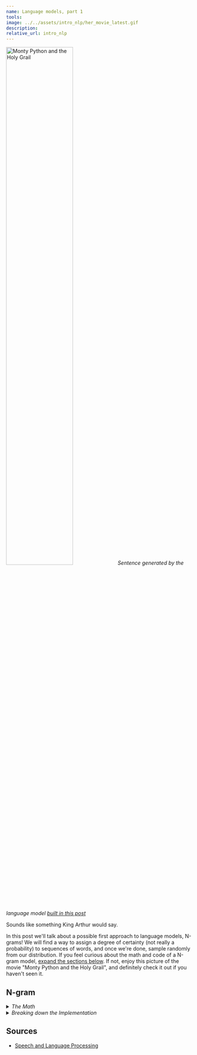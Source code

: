 ```yaml
---
name: Language models, part 1
tools:
image: ../../assets/intro_nlp/her_movie_latest.gif
description:
relative_url: intro_nlp
---
```

<p>
<img src="../../assets/intro_nlp/monty_python_random_sentence.png" style="width: 60%" alt="Monty Python and the Holy Grail" description="Sentence generated by the language model built in this post"><em>Sentence generated by the language model <a href="https://github.com/nunoskew/language-models-part-1" target="_blank">built in this post</a></em>
</p>

Sounds like something King Arthur would say.

In this post we'll talk about a possible first approach to language models, N-grams!
We will find a way to assign a degree of certainty (not really a probability) to sequences of words, and once we're done, sample randomly from our distribution.
If you feel curious about the math and code of a N-gram model, <ins>expand the sections below</ins>.
If not, enjoy this picture of the movie "Monty Python and the Holy Grail", and definitely check it out if you haven't seen it.

## N-gram
<details closed>
<summary markdown="span"><em>The Math</em></summary>
<br>
A language model is a function that maps a sentence into a degree of certainty. 
Usually we normalize it to be between zero and one, so it resembles a probability but it's not.
A N-gram is the simplest language model, so let's start there.
We also call n-gram a sequence of size n:

$$
\begin{align*}
\vec{w}&=w_{1}^{n}=(w_{1},w_{2},\ldots,w_{n})\\
f(\vec{w})&=p
\end{align*}
$$

The standard way to compute a probability of a sequence of events is through the chain rule:

$$
\begin{align*}
f\left(w_{1}^{n}\right) &=f((w_{1},w_{2},\ldots,w_{N}))\\
&=f\left(w_{1}\right) f\left(w_{2} | w_{1}\right) f\left(w_{3} | w_{1}^{2}\right) \ldots f\left(w_{n} | w_{1}^{n-1}\right) \\
&=\prod_{k=1}^{n} f\left(w_{k} | w_{1}^{k-1}\right)
\end{align*}
$$

How to compute the degree of certainty of a word $w_{k}$ given a context $w_{1}^{k-1}$?
We would have to count how many times the phrase $w_{1}^{k}$ and the context $w_{1}^{k-1}$ were written.

$$
\begin{align*}
f\left(w_{k} | w_{1}^{k-1}\right)&= \frac{C(w_{1}^{k})}{C(w_{1}^{k-1})}
\end{align*}
$$
    
This is impractical since for a good estimate we would need to have a lot of data.

We can also see here that we won't be able to use standard probabilities since we cannot verify the following equality:

$$
\begin{align*}
f(w_{k-1},w_{k})&=f(w_{k-1})f(w_{k}|w_{k-1})\\
&\neq f(w_{k})f(w_{k-1}|w_{k})
\end{align*}
$$

So, we will relax the problem and come up with estimate of $f(w_{k}\|w_{1}^{k-1})$.

$$
\begin{align*}
f\left(w_{n} | w_{1}^{n-1}\right) \approx f\left(w_{n} | w_{n-1}\right)
\end{align*}
$$

Mathematicians call this approximation, Markov's assumption.
The 2-gram model then becomes:

$$
\begin{align*}
f\left(w_{1}^{n}\right) &=\prod_{k=1}^{n} f\left(w_{k} | w_{k-1}\right)
\end{align*}
$$

How do we compute $f\left(w_{k} \| w_{k-1}\right)$?

$$
\begin{align*}
f\left(w_{k} | w_{k-1}\right)&=\frac{C\left(w_{n-1} w_{n}\right)}{\sum_{w} C\left(w_{n-1} w\right)}\\
&=\frac{C(w_{k-1},w_{k})}{C(w_{k-1})}
\end{align*}
$$

Now is a good time to pause for a moment and implement this model.
</details>
<details closed>
<summary markdown="span"><em>Breaking down the Implementation</em></summary>
<br>
Since we are going to represent the text in terms of N-sized sequences, we'll split the text into N-sized lists, and compute their frequencies.
```python
def compute_ngrams(text,n):
    if len(text)!=n:
        return [tuple(text[i:(i+n)]) for i in range(len(text)-n+1)]
    else:
        return [tuple(text)]

def compute_ngram_counts(text,n):
    ngram_counts = Counter(compute_ngrams(text,n))
    context_counts = Counter(compute_ngrams(text,n-1))
    return ngram_counts,context_counts
```

To compute the probability of a given N-gram we just divide its absolute frequency by the frequency of its context.

```python
def compute_ngram_probability(ngram,ngram_counts,context_counts,verbose=False):
    return ngram_counts[ngram]/context_counts[ngram[:len(ngram)-1]]
```

Now we only need a way to sample a sentence from our N-gram model.
We will assume a word is given for the model to complete the rest of the sentence.
We will find the N-grams whose context is the seed word we chose and sample randomly from them.

```python
def sample_word_from_context(context_word,ngram_counts):
    ngrams = list(ngram_counts.keys())
    context_ngrams = np.array([ngram for ngram in ngrams if ngram[0]==context_word])
    next_possible_words = np.array([ngram[1] for ngram in context_ngrams])
    context_probs = np.array([ngram_counts[ngram] for ngram in ngrams if ngram[0]==context_word],dtype='float')
    context_probs/=np.sum(context_probs)
    return np.random.choice(a=next_possible_words,size=1,p=context_probs)[0]
```

Finally we take the sampled word as the next seed word and repeat the process.

```python
def generate_random_sentence(seed_word,ngram_counts,stop_word='.',sentence_max_length=300,):
    sentence = seed_word
    next_word = sample_word_from_context(context_word=seed_word,ngram_counts=ngram_counts)
    sentence += ' '+next_word
    while next_word not in ('.','!','?') and len(sentence.split(' '))<sentence_max_length:
        next_word = sample_word_from_context(context_word=next_word,ngram_counts=ngram_counts)
        sentence += ' '+next_word
    print("Random Sentence:",sentence)
    return None
```

Don't forget you can try out the code using <a href="https://github.com/nunoskew/language-models-part-1" target="_blank">this 'ere jupyter notebook</a>.
</details>

## Sources
* [Speech and Language Processing](https://web.stanford.edu/~jurafsky/slp)
